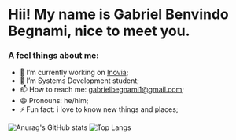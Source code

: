 
### <h1>Hii! My name is Gabriel Benvindo Begnami, nice to meet you.</h1>
<h3>A feel things about me:</h3>

- 🔭 I’m currently working on <a href="https://www.inoviacorp.com/" target="_blank" rel="noopener noreferrer">Inovia</a>;
- 🌱 I’m Systems Development student;
- 📫 How to reach me: gabrielbegnami1@gmail.com;
- 😄 Pronouns: he/him;
- ⚡ Fun fact: i love to know new things and places;


![Anurag's GitHub stats](https://github-readme-stats.vercel.app/api?username=Welcome121&show_icons=true&theme=radical&hide_title=true)
![Top Langs](https://github-readme-stats.vercel.app/api/top-langs/?username=Welcome121&layout=compact&theme=radical)
  
